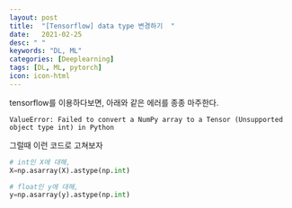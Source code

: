 ```yaml
---
layout: post
title:  "[Tensorflow] data type 변경하기  "
date:   2021-02-25
desc: " "
keywords: "DL, ML"
categories: [Deeplearning]
tags: [DL, ML, pytorch]
icon: icon-html
---
```



tensorflow를 이용하다보면, 아래와 같은 에러를 종종 마주한다.


```
ValueError: Failed to convert a NumPy array to a Tensor (Unsupported object type int) in Python
```


그럴때 이런 코드로 고쳐보자


```python
# int인 X에 대해,
X=np.asarray(X).astype(np.int)

# float인 y에 대해,
y=np.asarray(y).astype(np.int)
```
